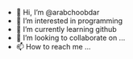 - 👋 Hi, I’m @arabchoobdar
- 👀 I’m interested in programming
- 🌱 I’m currently learning github
- 💞️ I’m looking to collaborate on ...
- 📫 How to reach me ...

<!---
arabchoobdar/arabchoobdar is a ✨ special ✨ repository because its `README.md` (this file) appears on your GitHub profile.
You can click the Preview link to take a look at your changes.
--->
